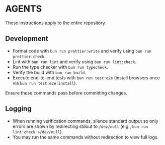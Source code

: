 # AGENTS

These instructions apply to the entire repository.

## Development

- Format code with `bun run prettier:write` and verify using `bun run prettier:check`.
- Lint with `bun run lint` and verify using `bun run lint:check`.
- Run the type checker with `bun run typecheck`.
- Verify the build with `bun run build`.
- Execute end-to-end tests with `bun run test:e2e` (install browsers once via `bun run test:e2e:install`).

Ensure these commands pass before committing changes.

## Logging

- When running verification commands, silence standard output so only errors are shown by redirecting stdout to `/dev/null` (e.g., `bun run lint:check >/dev/null`).
- You may run the same commands without redirection to view full logs.
